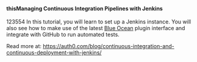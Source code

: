 #### thisManaging Continuous Integration Pipelines with Jenkins

123554 In this tutorial, you will learn to set up a Jenkins instance. You will also see how to make use of the latest [Blue Ocean](https://wiki.jenkins.io/display/JENKINS/Blue+Ocean+Plugin) plugin interface and integrate with GitHub to run automated tests.

Read more at: https://auth0.com/blog/continuous-integration-and-continuous-deployment-with-jenkins/
